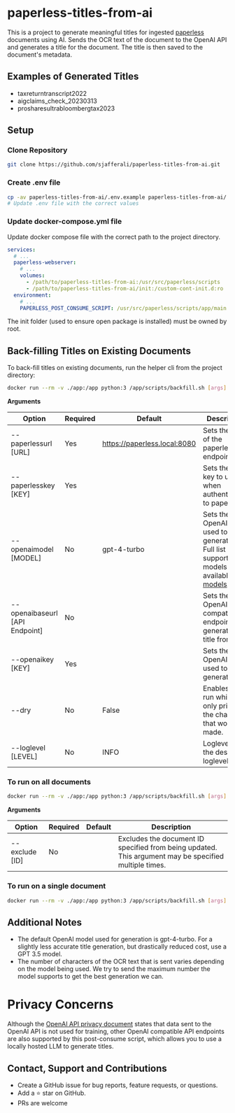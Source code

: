 # paperless-titles-from-ai

This is a project to generate meaningful titles for ingested [paperless](https://docs.paperless-ngx.com/) documents using AI. Sends the OCR text of the document to the OpenAI API and generates a title for the document. The title is then saved to the document's metadata.

## Examples of Generated Titles
- taxreturntranscript2022
- aigclaims_check_20230313
- prosharesultrabloombergtax2023

## Setup

### Clone Repository
```bash
git clone https://github.com/sjafferali/paperless-titles-from-ai.git
```

### Create .env file
```bash
cp -av paperless-titles-from-ai/.env.example paperless-titles-from-ai/.env
# Update .env file with the correct values
```

### Update docker-compose.yml file
Update docker compose file with the correct path to the project directory.

```yaml
services:
  # ...
  paperless-webserver:
    # ...
    volumes:
      - /path/to/paperless-titles-from-ai:/usr/src/paperless/scripts
      - /path/to/paperless-titles-from-ai/init:/custom-cont-init.d:ro
  environment:
    # ...
    PAPERLESS_POST_CONSUME_SCRIPT: /usr/src/paperless/scripts/app/main.py
```

The init folder (used to ensure open package is installed) must be owned by root.

## Back-filling Titles on Existing Documents
To back-fill titles on existing documents, run the helper cli from the project directory:

```bash
docker run --rm -v ./app:/app python:3 /app/scripts/backfill.sh [args] [single|all]
```

**Arguments**

| Option                | Required | Default                      | Description                                                           |
|-----------------------|----------|------------------------------|-----------------------------------------------------------------------|
| --paperlessurl [URL]  | Yes      | https://paperless.local:8080 | Sets the URL of the paperless API endpoint.                           |
| --paperlesskey [KEY]  | Yes      |                              | Sets the API key to use when authenticating to paperless.             |
| --openaimodel [MODEL] | No       | gpt-4-turbo                  | Sets the OpenAI model used to generate title. Full list of supported models available at [models](https://platform.openai.com/docs/models).                         |
| --openaibaseurl [API Endpoint] | No      |                              | Sets the OpenAI compatible endpoint to generate the title from.                           |
| --openaikey [KEY]     | Yes      |                              | Sets the OpenAI key used to generate title.                           |
| --dry                 | No       | False                        | Enables dry run which only prints out the changes that would be made. |
| --loglevel [LEVEL]    | No       | INFO                         | Loglevel sets the desired loglevel.                                   |

### To run on all documents
```bash
docker run --rm -v ./app:/app python:3 /app/scripts/backfill.sh [args] all [filter_args]
```

**Arguments**

| Option         | Required | Default | Description                                                                                           |
|----------------|----------|---------|-------------------------------------------------------------------------------------------------------|
| --exclude [ID] | No       |         | Excludes the document ID specified from being updated. This argument may be specified multiple times. |

### To run on a single document
```bash
docker run --rm -v ./app:/app python:3 /app/scripts/backfill.sh [args] single (document_id)
```

## Additional Notes
- The default OpenAI model used for generation is gpt-4-turbo. For a slightly less accurate title generation, but drastically reduced cost, use a GPT 3.5 model.
- The number of characters of the OCR text that is sent varies depending on the model being used. We try to send the maximum number the model supports to get the best generation we can.

# Privacy Concerns
Although the [OpenAI API privacy document](https://openai.com/enterprise-privacy/) states that data sent to the OpenAI API is not used for training, other OpenAI compatible API endpoints are also supported by this post-consume script, which allows you to use a locally hosted LLM to generate titles.


## Contact, Support and Contributions
- Create a GitHub issue for bug reports, feature requests, or questions.
- Add a ⭐️ star on GitHub.
- PRs are welcome
